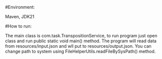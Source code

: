 #Environment:

Maven, JDK21

#How to run:

The main class is com.task.TranspositionService, to run program just open class and run public static void main() method.
The program will read data from resources/input.json and wll put to resources/output.json. You can change path to system using
FileHelperUtils.readFileBySysPath() method.
